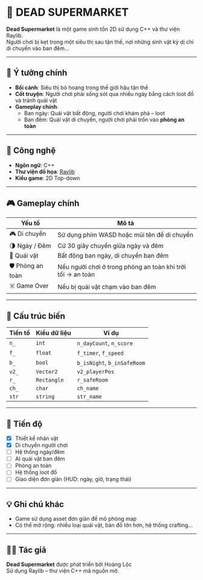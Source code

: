 # 🛒 DEAD SUPERMARKET

**Dead Supermarket** là một game sinh tồn 2D sử dụng C++ và thư viện Raylib.  
Người chơi bị kẹt trong một siêu thị sau tận thế, nơi những sinh vật kỳ dị chỉ di chuyển vào ban đêm...

---

## 🧠 Ý tưởng chính

- **Bối cảnh**: Siêu thị bỏ hoang trong thế giới hậu tận thế
- **Cốt truyện**: Người chơi phải sống sót qua nhiều ngày bằng cách loot đồ và tránh quái vật
- **Gameplay chính**:
  - Ban ngày: Quái vật bất động, người chơi khám phá – loot
  - Ban đêm: Quái vật di chuyển, người chơi phải trốn vào **phòng an toàn**

---

## 🔧 Công nghệ

- **Ngôn ngữ**: C++
- **Thư viện đồ họa**: [Raylib](https://www.raylib.com/)
- **Kiểu game**: 2D Top-down

---

## 🎮 Gameplay chính

| Yếu tố            | Mô tả |
|-------------------|-------|
| 🎮 Di chuyển       | Sử dụng phím WASD hoặc mũi tên để di chuyển |
| 🌗 Ngày / Đêm      | Cứ 30 giây chuyển giữa ngày và đêm |
| 👾 Quái vật        | Bất động ban ngày, di chuyển ban đêm |
| 🛡️ Phòng an toàn  | Nếu người chơi ở trong phòng an toàn khi trời tối → an toàn |
| ☠️ Game Over       | Nếu bị quái vật chạm vào ban đêm |

---

## 🧱 Cấu trúc biến

| Tiền tố | Kiểu dữ liệu | Ví dụ                  |
|---------|--------------|------------------------|
| `n_`    | `int`        | `n_dayCount`, `n_score` |
| `f_`    | `float`      | `f_timer`, `f_speed`   |
| `b_`    | `bool`       | `b_isNight`, `b_inSafeRoom` |
| `v2_`   | `Vector2`    | `v2_playerPos`         |
| `r_`    | `Rectangle`  | `r_safeRoom`           |
| `ch_`   | `char`       | `ch_name`              |
| `str`   | `string`     | `str_name`             |
---

## 📌 Tiến độ

- [x] Thiết kế nhân vật
- [x] Di chuyển người chơi
- [ ] Hệ thống ngày/đêm
- [ ] AI quái vật ban đêm
- [ ] Phòng an toàn
- [ ] Hệ thống loot đồ
- [ ] Giao diện đơn giản (HUD: ngày, giờ, trạng thái)

---

## 💡 Ghi chú khác

- Game sử dụng asset đơn giản để mô phỏng map
- Có thể mở rộng: nhiều loại quái vật, bản đồ lớn hơn, hệ thống crafting...

---

## 👨‍💻 Tác giả

**Dead Supermarket** được phát triển bởi Hoàng Lộc  
Sử dụng Raylib – thư viện C++ mã nguồn mở.

